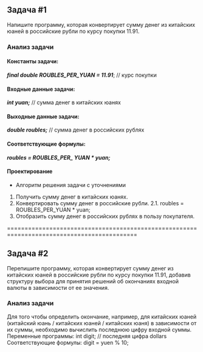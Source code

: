 ## Задача #1
Напишите программу, которая конвертирует сумму денег из китайских юаней
в российские рубли по курсу покупки 11.91.

### Анализ задачи


#### Константы задачи:

***final double ROUBLES_PER_YUAN = 11.91***; // курс покупки

#### Входные данные задачи:

***int yuan;*** // сумма денег в китайских юанях

#### Выходные данные задачи:

***double roubles;*** // сумма денег в российских рублях

#### Соответствующие формулы:

***roubles = ROUBLES_PER_ YUAN * yuan;***

#### Проектирование
* Алгоритм решения задачи с уточнениями
1. Получить сумму денег в китайских юанях.
2. Конвертировать сумму денег в российские рубли.
 2.1. roubles = ROUBLES_PER_YUAN * yuan;
3. Отобразить сумму денег в российских рублях в пользу покупателя.

===========================================================================================

## Задача #2
Перепишите программу, которая конвертирует сумму денег из китайских
юаней в российские рубли по курсу покупки 11.91, добавив структуру
выбора для принятия решений об окончаниях входной валюты в зависимости
от ее значения.

### Анализ задачи
Для того чтобы определить окончание, например, для китайских юаней
(китайский юань / китайских юаней / китайских юаня) в зависимости от их
суммы, необходимо вычислить последнюю цифру входной суммы.
Переменные программы: int digit; // последняя цифра dollars
Соответствующие формулы: digit = yuen % 10;

